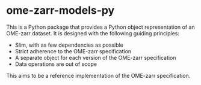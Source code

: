 # ome-zarr-models-py

This is a Python package that provides a Python object representation of an OME-zarr dataset.
It is designed with the following guiding principles:

- Slim, with as few dependencies as possible
- Strict adherence to the OME-zarr specification
- A separate object for each version of the OME-zarr specification
- Data operations are out of scope

This aims to be a reference implementation of the OME-zarr specification.
